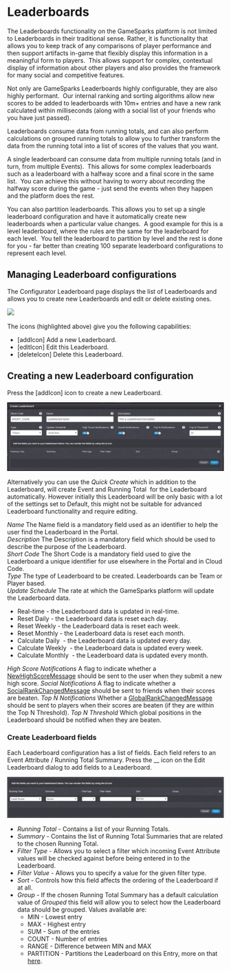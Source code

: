 # Leaderboards

The Leaderboards functionality on the GameSparks platform is not limited to Leaderboards in their traditional sense. Rather, it is functionality that allows you to keep track of any comparisons of player performance and then support artifacts in-game that flexibly display this information in a meaningful form to players.  This allows support for complex, contextual display of information about other players and also provides the framework for many social and competitive features.

Not only are GameSparks Leaderboards highly configurable, they are also highly performant.  Our internal ranking and sorting algorithms allow new scores to be added to leaderboards with 10m+ entries and have a new rank calculated within milliseconds (along with a social list of your friends who you have just passed).

Leaderboards consume data from running totals, and can also perform calculations on grouped running totals to allow you to further transform the data from the running total into a list of scores of the values that you want.

A single leaderboard can consume data from multiple running totals (and in turn, from multiple Events).  This allows for some complex leaderboards such as a leaderboard with a halfway score and a final score in the same list.  You can achieve this without having to worry about recording the halfway score during the game - just send the events when they happen and the platform does the rest.

You can also partition leaderboards. This allows you to set up a single leaderboard configuration and have it automatically create new leaderboards when a particular value changes.  A good example for this is a level leaderboard, where the rules are the same for the leaderboard for each level.  You tell the leaderboard to partition by level and the rest is done for you - far better than creating 100 separate leaderboard configurations to represent each level.

## Managing Leaderboard configurations

The Configurator Leaderboard page displays the list of Leaderboards and allows you to create new Leaderboards and edit or delete existing ones.

![](img\LDR\1.jpg)

The icons (highlighted above) give you the following capabilities:

  * [addIcon] Add a new Leaderboard.
  * [editIcon] Edit this Leaderboard.
  * [deleteIcon] Delete this Leaderboard.

## Creating a new Leaderboard configuration

Press the [addIcon] icon to create a new Leaderboard.

![](img\LDR\2.jpg)

Alternatively you can use the *Quick Create* which in addition to the Leaderboard, will create Event and Running Total  for the Leaderboard automatically. However initially this Leaderboard will be only basic with a lot of the settings set to Default, this might not be suitable for advanced Leaderboard functionality and require editing.

*Name* The Name field is a mandatory field used as an identifier to help the user find the Leaderboard in the Portal.  
*Description* The Description is a mandatory field which should be used to describe the purpose of the Leaderboard.  
*Short Code* The Short Code is a mandatory field used to give the Leaderboard a unique identifier for use elsewhere in the Portal and in Cloud Code.  
*Type* The type of Leaderboard to be created. Leaderboards can be Team or Player based.  
*Update Schedule* The rate at which the GameSparks platform will update the Leaderboard data.  

  * Real-time - the Leaderboard data is updated in real-time.
  * Reset Daily - the Leaderboard data is reset each day.
  * Reset Weekly - the Leaderboard data is reset each week.
  * Reset Monthly - the Leaderboard data is reset each month.
  * Calculate Daily  - the Leaderboard data is updated every day.
  * Calculate Weekly  - the Leaderboard data is updated every week.
  * Calculate Monthly  - the Leaderboard data is updated every month.

*High Score Notifications* A flag to indicate whether a [NewHighScoreMessage](/?p=1591) should be sent to the user when they submit a new high score. *Social Notifications* A flag to indicate whether a [SocialRankChangedMessage](/?p=1535) should be sent to friends when their scores are beaten. *Top N Notifications* Whether a [GlobalRankChangedMessage](/?p=2325) should be sent to players when their scores are beaten (if they are within the Top N Threshold). *Top N Threshold* Which global positions in the Leaderboard should be notified when they are beaten.

### Create Leaderboard fields

Each Leaderboard configuration has a list of fields. Each field refers to an Event Attribute / Running Total Summary. Press the __ icon on the Edit Leaderboard dialog to add fields to a Leaderboard.

![](img\LDR\3.jpg)

  * *Running Total* \- Contains a list of your Running Totals.
  * *Summary* \- Contains the list of Running Total Summaries that are related to the chosen Running Total.
  * *Filter Type* \- Allows you to select a filter which incoming Event Attribute values will be checked against before being entered in to the Leaderboard.
  * *Filter Value* \- Allows you to specify a value for the given filter type.
  * *Sort* \- Controls how this field affects the ordering of the Leaderboard if at all.
  * *Group* \- If the chosen Running Total Summary has a default calculation value of *Grouped* this field will allow you to select how the Leaderboard data should be grouped. Values available are:
    * MIN - Lowest entry
    * MAX - Highest entry
    * SUM - Sum of the entries
    * COUNT - Number of entries
    * RANGE - Difference between MIN and MAX
    * PARTITION - Partitions the Leaderboard on this Entry, more on that [here](/howtos/leaderboards-howtos/how-to-partition-leaderboards).

